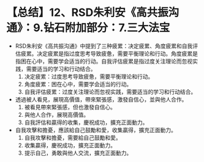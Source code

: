 # 【总结】12、RSD朱利安《高共振沟通》：9.钻石附加部分：7.三大法宝

-   RSD朱利安《高共振沟通》中提到了三种疲累：决定疲累、角度疲累和自我评估疲累。决定疲累是指过度思考导致疲惫，需要平衡理论和行动。角度疲累是指困在心中，需要学会适当的行动。自我评估疲累是指过度关注理论而忽视实践，需要适当的学习和行动结合。
    1.  决定疲累：过度思考导致疲惫，需要平衡理论和行动。
    2.  角度疲累：困在心中，需要学会适当的行动。
    3.  自我评估疲累：过度关注理论而忽视实践，需要适当的学习和行动结合。
-   透過被人看見，展現高價值，帶來緊張感，激發自信心，並與他人合作。
    1.  被看見帶來緊張感，但也激發自信心。
    2.  與他人合作，展現高價值。
    3.  自我評估和贏得的收集，慶祝成功，擴充正面動力。
-   自我攻擊和擔憂，應該給自己鼓勵和愛，收集贏得，擴充正面動力。
    1.  自我攻擊和擔憂，需要給自己鼓勵和愛。
    2.  收集贏得，慶祝成功，擴充正面動力。
    3.  提示自己，勇敢與他人交流，擴充正面動力。